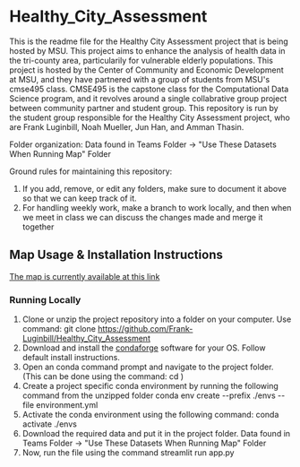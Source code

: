 # Healthy_City_Assessment

This is the readme file for the Healthy City Assessment project that is being hosted by MSU. This project aims to enhance the analysis of health data in the tri-county area, particularily for vulnerable elderly populations. This project is hosted by the Center of Community and Economic Development at MSU, and they have partnered with a group of students from MSU's cmse495 class. CMSE495 is the capstone class for the Computational Data Science program, and it revolves around a single collabrative group project between community partner and student group. This repository is run by the student group responsible for the Healthy City Assessment project, who are Frank Luginbill, Noah Mueller, Jun Han, and Amman Thasin.

Folder organization:
Data found in Teams Folder -> "Use These Datasets When Running Map" Folder


Ground rules for maintaining this repository:
1. If you add, remove, or edit any folders, make sure to document it above so that we can keep track of it.
2. For handling weekly work, make a branch to work locally, and then when we meet in class we can discuss the changes made and merge it together

## Map Usage & Installation Instructions
[The map is currently available at this link](https://msu-healthy-city-map.streamlit.app/)

### Running Locally
1. Clone or unzip the project repository into a folder on your computer. Use command: git clone https://github.com/Frank-Luginbill/Healthy_City_Assessment
2. Download and install the [condaforge](https://conda-forge.org/) software for your OS. Follow default install instructions.
3. Open an conda command prompt and navigate to the project folder. (This can be done using the command: cd <PATH>)
4. Create a project specific conda environment by running the following command from the unzipped folder conda env create --prefix ./envs --file environment.yml
5. Activate the conda environment using the following command: conda activate ./envs
6. Download the required data and put it in the project folder. Data found in Teams Folder -> "Use These Datasets When Running Map" Folder
7. Now, run the file using the command streamlit run app.py
